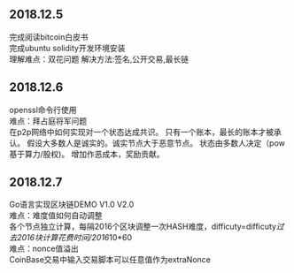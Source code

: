 ## 2018.12.5
完成阅读bitcoin白皮书  
完成ubuntu solidity开发环境安装  
理解难点：双花问题
解决方法:签名,公开交易,最长链

## 2018.12.6
openssl命令行使用  
难点：拜占庭将军问题  
在p2p网络中如何实现对一个状态达成共识。
只有一个账本，最长的账本才被承认。
假设大多数人是诚实的。诚实节点大于恶意节点。
状态由多数人决定（pow基于算力/股权)。
增加作恶成本，奖励贡献。  

## 2018.12.7
Go语言实现区块链DEMO V1.0 V2.0  
难点：难度值如何自动调整  
各个节点独立计算，每隔2016个区块调整一次HASH难度，difficuty=difficuty*过去2016块计算花费时间/2016*10*60  
难点：nonce值溢出  
CoinBase交易中输入交易脚本可以任意值作为extraNonce  
